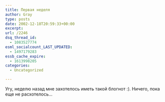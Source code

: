 ```yaml
---
title: Первая неделя
author: Gray
type: posts
date: 2002-12-18T20:59:33+00:00
excerpt:
url: /2246
dsq_thread_id:
  - 1083527774
esml_socialcount_LAST_UPDATED:
  - 1497179283
essb_cache_expire:
  - 1613998205
categories:
  - Uncategorized

---
```








Угу, неделю назад мне захотелось иметь такой блогнот :). Ничего, пока еще не расхотелось&#8230;